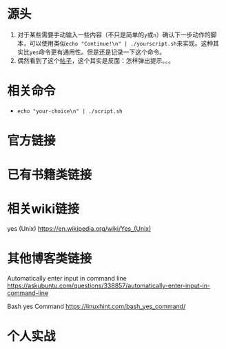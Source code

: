 
# 源头

1. 对于某些需要手动输入一些内容（不只是简单的`y`或`n`）确认下一步动作的脚本，可以使用类似`echo "Continue!\n" | ./yourscript.sh`来实现。这种其实比`yes`命令更有通用性。但是还是记录一下这个命令。
2. 偶然看到了这个[帖子](https://stackoverflow.com/questions/226703/how-do-i-prompt-for-yes-no-cancel-input-in-a-linux-shell-script)，这个其实是反面：怎样弹出提示。。。

# 相关命令

- `echo "your-choice\n" | ./script.sh`

# 官方链接

# 已有书籍类链接

# 相关wiki链接

yes (Unix) https://en.wikipedia.org/wiki/Yes_(Unix)

# 其他博客类链接

Automatically enter input in command line https://askubuntu.com/questions/338857/automatically-enter-input-in-command-line

Bash yes Command https://linuxhint.com/bash_yes_command/

# 个人实战

